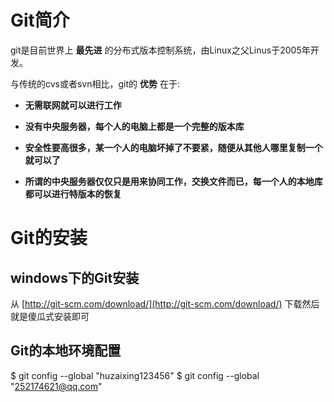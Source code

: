 # Git简介 #

git是目前世界上 **最先进** 的分布式版本控制系统，由Linux之父Linus于2005年开发。

与传统的cvs或者svn相比，git的 **优势** 在于:

+ **无需联网就可以进行工作**

+ **没有中央服务器，每个人的电脑上都是一个完整的版本库**

+ **安全性要高很多，某一个人的电脑坏掉了不要紧，随便从其他人哪里复制一个就可以了**

+ **所谓的中央服务器仅仅只是用来协同工作，交换文件而已，每一个人的本地库都可以进行特版本的恢复**

# Git的安装 #

## windows下的Git安装 ##

从 [http://git-scm.com/download/](http://git-scm.com/download/) 下载然后就是傻瓜式安装即可

## Git的本地环境配置 ##

  $ git config --global "huzaixing123456"
  $ git config --global "252174621@qq.com"

